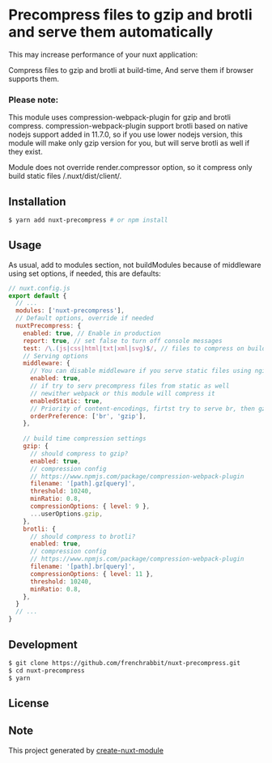# Precompress files to gzip and brotli and serve them automatically

This may increase performance of your nuxt application:

Compress files to gzip and brotli at build-time,
And serve them if browser supports them.

### Please note:  
This module uses compression-webpack-plugin for gzip and brotli compress.
compression-webpack-plugin support brotli based on native nodejs support added in 11.7.0, 
so if you use lower nodejs version, this module will make only gzip version for you, 
but will serve brotli as well if they exist.  

Module does not override render.compressor option, so it compress only build static files /.nuxt/dist/client/.


## Installation

```bash
$ yarn add nuxt-precompress # or npm install
```

## Usage

As usual, add to modules section, not buildModules because of middleware using
set options, if needed, this are defaults:

```javascript
// nuxt.config.js
export default {
  // ...
  modules: ['nuxt-precompress'],
  // Default options, override if needed
  nuxtPrecompress: {
    enabled: true, // Enable in production
    report: true, // set false to turn off console messages
    test: /\.(js|css|html|txt|xml|svg)$/, // files to compress on build
    // Serving options
    middleware: {
      // You can disable middleware if you serve static files using nginx...
      enabled: true,
      // if try to serv precompress files from static as well
      // newither webpack or this module will compress it 
      enabledStatic: true, 
      // Priority of content-encodings, firtst try to serve br, then gzip
      orderPreference: ['br', 'gzip'],
    },
  
    // build time compression settings
    gzip: {
      // should compress to gzip?
      enabled: true,
      // compression config
      // https://www.npmjs.com/package/compression-webpack-plugin
      filename: '[path].gz[query]',
      threshold: 10240,
      minRatio: 0.8,
      compressionOptions: { level: 9 },
      ...userOptions.gzip,
    },
    brotli: {
      // should compress to brotli?
      enabled: true,
      // compression config
      // https://www.npmjs.com/package/compression-webpack-plugin
      filename: '[path].br[query]',
      compressionOptions: { level: 11 },
      threshold: 10240,
      minRatio: 0.8,
    },
  }
  // ...
}
```


## Development

```bash
$ git clone https://github.com/frenchrabbit/nuxt-precompress.git
$ cd nuxt-precompress
$ yarn
```

## License

## Note

This project generated by [create-nuxt-module](https://github.com/potato4d/create-nuxt-module)
